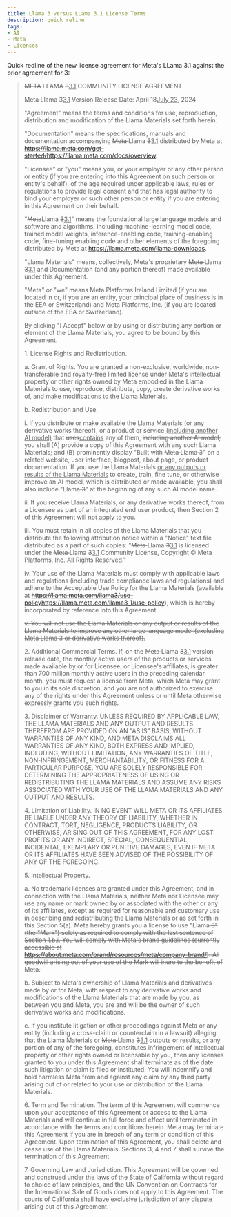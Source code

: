 ```yaml
---
title: Llama 3 versus LLama 3.1 License Terms
description: quick reline
tags:
- AI
- Meta
- Licenses
---
```


Quick redline of the new license agreement for Meta's LLama 3.1 against the prior agreement for 3:

<blockquote>
<del>META</del> LLAMA <del>3</del><ins>3.1</ins> COMMUNITY LICENSE AGREEMENT

<del>Meta </del>Llama <del>3</del><ins>3.1</ins> Version Release Date: <del>April 18</del><ins>July 23</ins>, 2024

"Agreement" means the terms and conditions for use, reproduction, distribution and modification of the Llama Materials set forth herein.

"Documentation" means the specifications, manuals and documentation accompanying <del>Meta </del>Llama <del>3</del><ins>3.1</ins> distributed by Meta at <del>https://llama.meta.com/get-started/</del><ins>https://llama.meta.com/docs/overview</ins>.

"Licensee" or "you" means you, or your employer or any other person or entity (if you are entering into this Agreement on such person or entity's behalf), of the age required under applicable laws, rules or regulations to provide legal consent and that has legal authority to bind your employer or such other person or entity if you are entering in this Agreement on their behalf.

"<del>Meta</del>Llama <del>3</del><ins>3.1</ins>" means the foundational large language models and software and algorithms, including machine-learning model code, trained model weights, inference-enabling code, training-enabling code, fine-tuning enabling code and other elements of the foregoing distributed by Meta at https://llama.meta.com/llama-downloads.

"Llama Materials" means, collectively, Meta's proprietary <del>Meta </del>Llama <del>3</del><ins>3.1</ins> and Documentation (and any portion thereof) made available under this Agreement.

"Meta" or "we" means Meta Platforms Ireland Limited (if you are located in or, if you are an entity, your principal place of business is in the EEA or Switzerland) and Meta Platforms, Inc. (if you are located outside of the EEA or Switzerland).

By clicking "I Accept" below or by using or distributing any portion or element of the Llama Materials, you agree to be bound by this Agreement.

1\. License Rights and Redistribution.

a. Grant of Rights. You are granted a non-exclusive, worldwide, non-transferable and royalty-free limited license under Meta's intellectual property or other rights owned by Meta embodied in the Llama Materials to use, reproduce, distribute, copy, create derivative works of, and make modifications to the Llama Materials.

b. Redistribution and Use.

i. If you distribute or make available the Llama Materials (or any derivative works thereof), or a product or service <ins>(including another AI model)</ins> that <del>uses</del><ins>contains</ins> any of them, <del>including another AI model,</del> you shall (A) provide a copy of this Agreement with any such Llama Materials; and (B) prominently display "Built with <del>Meta </del>Llama<del> 3</del>" on a related website, user interface, blogpost, about page, or product documentation. If you use the Llama Materials <ins>or any outputs or results of the Llama Materials</ins> to create, train, fine tune, or otherwise improve an AI model, which is distributed or made available, you shall also include "Llama<del> 3</del>" at the beginning of any such AI model name.

ii. If you receive Llama Materials, or any derivative works thereof, from a Licensee as part of an integrated end user product, then Section 2 of this Agreement will not apply to you.

iii. You must retain in all copies of the Llama Materials that you distribute the following attribution notice within a "Notice" text file distributed as a part of such copies: "<del>Meta </del>Llama <del>3</del><ins>3.1</ins> is licensed under the <del>Meta </del>Llama <del>3</del><ins>3.1</ins> Community License, Copyright © Meta Platforms, Inc. All Rights Reserved."

iv. Your use of the Llama Materials must comply with applicable laws and regulations (including trade compliance laws and regulations) and adhere to the Acceptable Use Policy for the Llama Materials (available at <del>https://llama.meta.com/llama3/use-policy</del><ins>https://llama.meta.com/llama3_1/use-policy</ins>), which is hereby incorporated by reference into this Agreement.

<del>v. You will not use the Llama Materials or any output or results of the Llama Materials to improve any other large language model (excluding Meta Llama 3 or derivative works thereof).</del>

2\. Additional Commercial Terms. If, on the <del>Meta </del>Llama <del>3</del><ins>3.1</ins> version release date, the monthly active users of the products or services made available by or for Licensee, or Licensee's affiliates, is greater than 700 million monthly active users in the preceding calendar month, you must request a license from Meta, which Meta may grant to you in its sole discretion, and you are not authorized to exercise any of the rights under this Agreement unless or until Meta otherwise expressly grants you such rights.

3\. Disclaimer of Warranty. UNLESS REQUIRED BY APPLICABLE LAW, THE LLAMA MATERIALS AND ANY OUTPUT AND RESULTS THEREFROM ARE PROVIDED ON AN "AS IS" BASIS, WITHOUT WARRANTIES OF ANY KIND, AND META DISCLAIMS ALL WARRANTIES OF ANY KIND, BOTH EXPRESS AND IMPLIED, INCLUDING, WITHOUT LIMITATION, ANY WARRANTIES OF TITLE, NON-INFRINGEMENT, MERCHANTABILITY, OR FITNESS FOR A PARTICULAR PURPOSE. YOU ARE SOLELY RESPONSIBLE FOR DETERMINING THE APPROPRIATENESS OF USING OR REDISTRIBUTING THE LLAMA MATERIALS AND ASSUME ANY RISKS ASSOCIATED WITH YOUR USE OF THE LLAMA MATERIALS AND ANY OUTPUT AND RESULTS.

4\. Limitation of Liability. IN NO EVENT WILL META OR ITS AFFILIATES BE LIABLE UNDER ANY THEORY OF LIABILITY, WHETHER IN CONTRACT, TORT, NEGLIGENCE, PRODUCTS LIABILITY, OR OTHERWISE, ARISING OUT OF THIS AGREEMENT, FOR ANY LOST PROFITS OR ANY INDIRECT, SPECIAL, CONSEQUENTIAL, INCIDENTAL, EXEMPLARY OR PUNITIVE DAMAGES, EVEN IF META OR ITS AFFILIATES HAVE BEEN ADVISED OF THE POSSIBILITY OF ANY OF THE FOREGOING.

5\. Intellectual Property.

a. No trademark licenses are granted under this Agreement, and in connection with the Llama Materials, neither Meta nor Licensee may use any name or mark owned by or associated with the other or any of its affiliates, except as required for reasonable and customary use in describing and redistributing the Llama Materials or as set forth in this Section 5(a). Meta hereby grants you a license to use "Llama<del> 3</de>" (the "Mark") solely as required to comply with the last sentence of Section 1.b.i. You will comply with Meta's brand guidelines (currently accessible at https://about.meta.com/brand/resources/meta/company-brand/). All goodwill arising out of your use of the Mark will inure to the benefit of Meta.

b. Subject to Meta's ownership of Llama Materials and derivatives made by or for Meta, with respect to any derivative works and modifications of the Llama Materials that are made by you, as between you and Meta, you are and will be the owner of such derivative works and modifications.

c. If you institute litigation or other proceedings against Meta or any entity (including a cross-claim or counterclaim in a lawsuit) alleging that the Llama Materials or <del>Meta </del>Llama <del>3</del><ins>3.1</ins> outputs or results, or any portion of any of the foregoing, constitutes infringement of intellectual property or other rights owned or licensable by you, then any licenses granted to you under this Agreement shall terminate as of the date such litigation or claim is filed or instituted. You will indemnify and hold harmless Meta from and against any claim by any third party arising out of or related to your use or distribution of the Llama Materials.

6\. Term and Termination. The term of this Agreement will commence upon your acceptance of this Agreement or access to the Llama Materials and will continue in full force and effect until terminated in accordance with the terms and conditions herein. Meta may terminate this Agreement if you are in breach of any term or condition of this Agreement. Upon termination of this Agreement, you shall delete and cease use of the Llama Materials. Sections 3, 4 and 7 shall survive the termination of this Agreement.

7\. Governing Law and Jurisdiction. This Agreement will be governed and construed under the laws of the State of California without regard to choice of law principles, and the UN Convention on Contracts for the International Sale of Goods does not apply to this Agreement. The courts of California shall have exclusive jurisdiction of any dispute arising out of this Agreement.
</blockquote>
